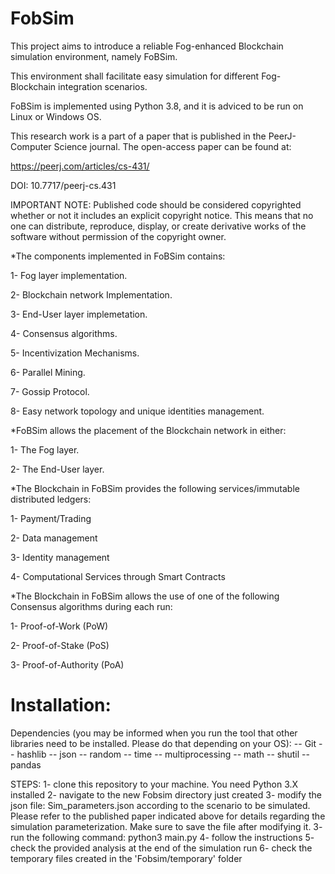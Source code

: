 # FobSim

This project aims to introduce a reliable Fog-enhanced Blockchain simulation environment, namely FoBSim.

This environment shall facilitate easy simulation for different Fog-Blockchain integration scenarios.

FoBSim is implemented using Python 3.8, and it is adviced to be run on Linux or Windows OS. 

This research work is a part of a paper that is published in the PeerJ-Computer Science journal. The open-access paper can be found  at:

https://peerj.com/articles/cs-431/

DOI: 10.7717/peerj-cs.431

IMPORTANT NOTE: Published code should be considered copyrighted whether or not it includes an explicit copyright notice. This means that no one can distribute, reproduce, display, or create derivative works of the software without permission of the copyright owner.

*The components implemented in FoBSim contains:

1- Fog layer implementation.

2- Blockchain network Implementation.

3- End-User layer implemetation.

4- Consensus algorithms.

5- Incentivization Mechanisms.

6- Parallel Mining.

7- Gossip Protocol.

8- Easy network topology and unique identities management.

*FoBSim allows the placement of the Blockchain network in either:

1- The Fog layer.

2- The End-User layer.

*The Blockchain in FoBSim provides the following services/immutable distributed ledgers:

1- Payment/Trading

2- Data management

3- Identity management

4- Computational Services through Smart Contracts

*The Blockchain in FoBSim allows the use of one of the following Consensus algorithms during each run:

1- Proof-of-Work (PoW)

2- Proof-of-Stake (PoS)

3- Proof-of-Authority (PoA)



# Installation:
Dependencies (you may be informed when you run the tool that other libraries need to be installed. Please do that depending on your OS):
-- Git
-- hashlib
-- json
-- random
-- time
-- multiprocessing
-- math
-- shutil
-- pandas

STEPS:
1- clone this repository to your machine. You need Python 3.X installed 
2- navigate to the new Fobsim directory just created
3- modify the json file: Sim_parameters.json according to the scenario to be simulated. Please refer to the published paper indicated above for details regarding the simulation parameterization. Make sure to save the file after modifying it.
3- run the following command: python3 main.py
4- follow the instructions
5- check the provided analysis at the end of the simulation run
6- check the temporary files created in the 'Fobsim/temporary' folder
